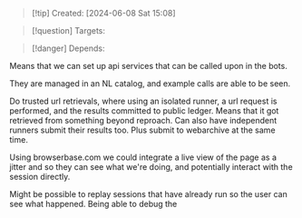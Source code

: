 
>[!tip] Created: [2024-06-08 Sat 15:08]

>[!question] Targets: 

>[!danger] Depends: 

Means that we can set up api services that can be called upon in the bots.

They are managed in an NL catalog, and example calls are able to be seen.

Do trusted url retrievals, where using an isolated runner, a url request is performed, and the results committed to public ledger.  Means that it got retrieved from something beyond reproach.
Can also have independent runners submit their results too.
Plus submit to webarchive at the same time.

Using browserbase.com we could integrate a live view of the page as a jitter and so they can see what we're doing, and potentially interact with the session directly.

Might be possible to replay sessions that have already run so the user can see what happened.
Being able to debug the 